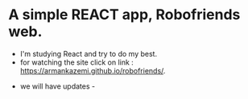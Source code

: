 # A simple REACT app, Robofriends web.

* I'm studying React and try to do my best.
* for watching the site click on link : https://armankazemi.github.io/robofriends/.

- we will have updates -
